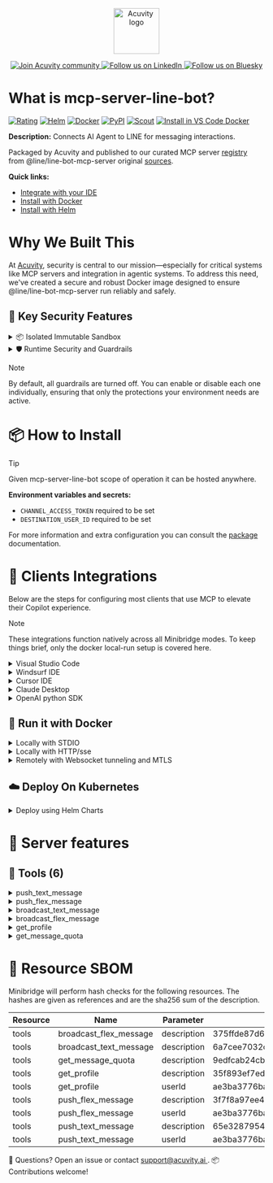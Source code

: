<p align="center">
  <a href="https://acuvity.ai">
    <picture>
      <img src="https://mma.prnewswire.com/media/2544052/Acuvity__Logo.jpg" height="90" alt="Acuvity logo"/>
    </picture>
  </a>
</p>
<p align="center">
  <a href="https://discord.gg/BkU7fBkrNk">
    <img src="https://img.shields.io/badge/Acuvity-Join-7289DA?logo=discord&logoColor=fff" alt="Join Acuvity community" />
  </a>
<a href="https://www.linkedin.com/company/acuvity/">
    <img src="https://img.shields.io/badge/LinkedIn-Follow-7289DA" alt="Follow us on LinkedIn" />
  </a>
<a href="https://bsky.app/profile/acuvity.bsky.social">
    <img src="https://img.shields.io/badge/Bluesky-Follow-7289DA"?logo=bluesky&logoColor=fff" alt="Follow us on Bluesky" />
  </a>
</p>


# What is mcp-server-line-bot?

[![Rating](https://img.shields.io/badge/B-3775A9?label=Rating)](https://docs.anthropic.com/en/docs/build-with-claude/tool-use/implement-tool-use#best-practices-for-tool-definitions)
[![Helm](https://img.shields.io/badge/1.0.0-3775A9?logo=helm&label=Charts&logoColor=fff)](https://hub.docker.com/r/acuvity/mcp-server-line-bot/tags/)
[![Docker](https://img.shields.io/docker/image-size/acuvity/mcp-server-line-bot/0.2.0?logo=docker&logoColor=fff&label=0.2.0)](https://hub.docker.com/r/acuvity/mcp-server-line-bot)
[![PyPI](https://img.shields.io/badge/0.2.0-3775A9?logo=pypi&logoColor=fff&label=@line/line-bot-mcp-server)](https://github.com/line/line-bot-mcp-server)
[![Scout](https://img.shields.io/badge/Active-3775A9?logo=docker&logoColor=fff&label=Scout)](https://hub.docker.com/r/acuvity/mcp-server-line-bot/)
[![Install in VS Code Docker](https://img.shields.io/badge/VS_Code-One_click_install-0078d7?logo=githubcopilot)](https://insiders.vscode.dev/redirect/mcp/install?name=mcp-server-line-bot&config=%7B%22args%22%3A%5B%22run%22%2C%22-i%22%2C%22--rm%22%2C%22--read-only%22%2C%22-e%22%2C%22CHANNEL_ACCESS_TOKEN%22%2C%22-e%22%2C%22DESTINATION_USER_ID%22%2C%22docker.io%2Facuvity%2Fmcp-server-line-bot%3A0.2.0%22%5D%2C%22command%22%3A%22docker%22%7D)

**Description:** Connects AI Agent to LINE for messaging interactions.

Packaged by Acuvity and published to our curated MCP server [registry](https://mcp.acuvity.ai) from @line/line-bot-mcp-server original [sources](https://github.com/line/line-bot-mcp-server).

**Quick links:**

- [Integrate with your IDE](https://github.com/acuvity/mcp-servers-registry/blob/main/mcp-server-line-bot/docker/README.md#-clients-integrations)
- [Install with Docker](https://github.com/acuvity/mcp-servers-registry/tree/main/mcp-server-line-bot/docker/README.md#-run-it-with-docker)
- [Install with Helm](https://github.com/acuvity/mcp-servers-registry/tree/main/mcp-server-line-bot/charts/mcp-server-line-bot/README.md#how-to-install)

# Why We Built This

At [Acuvity](https://acuvity.ai), security is central to our mission—especially for critical systems like MCP servers and integration in agentic systems.
To address this need, we've created a secure and robust Docker image designed to ensure @line/line-bot-mcp-server run reliably and safely.

## 🔐 Key Security Features

<details>
<summary>📦 Isolated Immutable Sandbox </summary>

- **Isolated Execution**: All tools run within secure, containerized sandboxes to enforce process isolation and prevent lateral movement.
- **Non-root by Default**: Enforces least-privilege principles, minimizing the impact of potential security breaches.
- **Read-only Filesystem**: Ensures runtime immutability, preventing unauthorized modification.
- **Version Pinning**: Guarantees consistency and reproducibility across deployments by locking tool and dependency versions.
- **CVE Scanning**: Continuously scans images for known vulnerabilities using [Docker Scout](https://docs.docker.com/scout/) to support proactive mitigation.
- **SBOM & Provenance**: Delivers full supply chain transparency by embedding metadata and traceable build information."
</details>

<details>
<summary>🛡️ Runtime Security and Guardrails</summary>

**Minibridge Integration**: [Minibridge](https://github.com/acuvity/minibridge) establishes secure Agent-to-MCP connectivity, supports Rego/HTTP-based policy enforcement 🕵️, and simplifies orchestration.

The [ARC](https://github.com/acuvity/mcp-servers-registry/tree/main) container includes a [built-in Rego policy](https://github.com/acuvity/mcp-servers-registry/tree/main/mcp-server-line-bot/docker/policy.rego) that enables a set of runtime "guardrails"" to help enforce security, privacy, and correct usage of your services. Below is an overview of each guardrail provided.

### 🔒 Resource Integrity

**Mitigates MCP Rug Pull Attacks**

* **Goal:** Protect users from malicious tool description changes after initial approval, preventing post-installation manipulation or deception.
* **Mechanism:** Locks tool descriptions upon client approval and verifies their integrity before execution. Any modification to the description triggers a security violation, blocking unauthorized changes from server-side updates.

### 🛡️ Guardrails

#### Covert Instruction Detection

Monitors incoming requests for hidden or obfuscated directives that could alter policy behavior.

* **Goal:** Stop attackers from slipping unnoticed commands or payloads into otherwise harmless data.
* **Mechanism:** Applies a library of regex patterns and binary‐encoding checks to the full request body. If any pattern matches a known covert channel (e.g., steganographic markers, hidden HTML tags, escape-sequence tricks), the request is rejected.

#### Sensitive Pattern Detection

Block user-defined sensitive data patterns (credential paths, filesystem references).

* **Goal:** Block accidental or malicious inclusion of sensitive information that violates data-handling rules.
* **Mechanism:** Runs a curated set of regexes against all payloads and tool descriptions—matching patterns such as `.env` files, RSA key paths, directory traversal sequences.

#### Shadowing Pattern Detection

Detects and blocks "shadowing" attacks, where a malicious MCP server sneaks hidden directives into its own tool descriptions to hijack or override the behavior of other, trusted tools.

* **Goal:** Stop a rogue server from poisoning the agent’s logic by embedding instructions that alter how a different server’s tools operate (e.g., forcing all emails to go to an attacker’s address even when the user calls a separate `send_email` tool).
* **Mechanism:** During policy load, each tool description is scanned for cross‐tool override patterns—such as `<IMPORTANT>` sections referencing other tool names, hidden side‐effects, or directives that apply to a different server’s API. Any description that attempts to shadow or extend instructions for a tool outside its own namespace triggers a policy violation and is rejected.

#### Schema Misuse Prevention

Enforces strict adherence to MCP input schemas.

* **Goal:** Prevent malformed or unexpected fields from bypassing validations, causing runtime errors, or enabling injections.
* **Mechanism:** Compares each incoming JSON object against the declared schema (required properties, allowed keys, types). Any extra, missing, or mistyped field triggers an immediate policy violation.

#### Cross-Origin Tool Access

Controls whether tools may invoke tools or services from external origins.

* **Goal:** Prevent untrusted or out-of-scope services from being called.
* **Mechanism:** Examines tool invocation requests and outgoing calls, verifying each target against an allowlist of approved domains or service names. Calls to any non-approved origin are blocked.

#### Secrets Redaction

Automatically masks sensitive values so they never appear in logs or responses.

* **Goal:** Ensure that API keys, tokens, passwords, and other credentials cannot leak in plaintext.
* **Mechanism:** Scans every text output for known secret formats (e.g., AWS keys, GitHub PATs, JWTs). Matches are replaced with `[REDACTED]` before the response is sent or recorded.

These controls ensure robust runtime integrity, prevent unauthorized behavior, and provide a foundation for secure-by-design system operations.

### Enable guardrails

To activate guardrails in your Docker containers, define the `GUARDRAILS` environment variable with the protections you need. Available options:
- covert-instruction-detection
- sensitive-pattern-detection
- shadowing-pattern-detection
- schema-misuse-prevention
- cross-origin-tool-access
- secrets-redaction

For example adding:
- `-e GUARDRAILS="secrets-redaction covert-instruction-detection"`
to your docker arguments will enable the `secrets-redaction` and `covert-instruction-detection` guardrails.


## 🔒 Basic Authentication via Shared Secret

Provides a lightweight auth layer using a single shared token.

* **Mechanism:** Expects clients to send an `Authorization` header with the predefined secret.
* **Use Case:** Quickly lock down your endpoint in development or simple internal deployments—no complex OAuth/OIDC setup required.

To turn on Basic Authentication, add `BASIC_AUTH_SECRET` like:
- `-e BASIC_AUTH_SECRET="supersecret"`
to your docker arguments. This will enable the Basic Authentication check.

> While basic auth will protect against unauthorized access, you should use it only in controlled environment,
> rotate credentials frequently and **always** use TLS.

</details>

> [!NOTE]
> By default, all guardrails are turned off. You can enable or disable each one individually, ensuring that only the protections your environment needs are active.


# 📦 How to Install


> [!TIP]
> Given mcp-server-line-bot scope of operation it can be hosted anywhere.

**Environment variables and secrets:**
  - `CHANNEL_ACCESS_TOKEN` required to be set
  - `DESTINATION_USER_ID` required to be set

For more information and extra configuration you can consult the [package](https://github.com/line/line-bot-mcp-server) documentation.

# 🧰 Clients Integrations

Below are the steps for configuring most clients that use MCP to elevate their Copilot experience.

> [!NOTE]
> These integrations function natively across all Minibridge modes.
> To keep things brief, only the docker local-run setup is covered here.

<details>
<summary>Visual Studio Code</summary>

To get started immediately, you can use the "one-click" link below:

[![Install in VS Code Docker](https://img.shields.io/badge/VS_Code-One_click_install-0078d7?logo=githubcopilot)](https://insiders.vscode.dev/redirect/mcp/install?name=mcp-server-line-bot&config=%7B%22args%22%3A%5B%22run%22%2C%22-i%22%2C%22--rm%22%2C%22--read-only%22%2C%22-e%22%2C%22CHANNEL_ACCESS_TOKEN%22%2C%22-e%22%2C%22DESTINATION_USER_ID%22%2C%22docker.io%2Facuvity%2Fmcp-server-line-bot%3A0.2.0%22%5D%2C%22command%22%3A%22docker%22%7D)

## Global scope

Press `ctrl + shift + p` and type `Preferences: Open User Settings JSON` to add the following section:

```json
{
  "mcp": {
    "servers": {
      "acuvity-mcp-server-line-bot": {
        "env": {
          "CHANNEL_ACCESS_TOKEN": "TO_BE_SET",
          "DESTINATION_USER_ID": "TO_BE_SET"
        },
        "command": "docker",
        "args": [
          "run",
          "-i",
          "--rm",
          "--read-only",
          "-e",
          "CHANNEL_ACCESS_TOKEN",
          "-e",
          "DESTINATION_USER_ID",
          "docker.io/acuvity/mcp-server-line-bot:0.2.0"
        ]
      }
    }
  }
}
```

## Workspace scope

In your workspace create a file called `.vscode/mcp.json` and add the following section:

```json
{
  "servers": {
    "acuvity-mcp-server-line-bot": {
      "env": {
        "CHANNEL_ACCESS_TOKEN": "TO_BE_SET",
        "DESTINATION_USER_ID": "TO_BE_SET"
      },
      "command": "docker",
      "args": [
        "run",
        "-i",
        "--rm",
        "--read-only",
        "-e",
        "CHANNEL_ACCESS_TOKEN",
        "-e",
        "DESTINATION_USER_ID",
        "docker.io/acuvity/mcp-server-line-bot:0.2.0"
      ]
    }
  }
}
```

> To pass secrets you should use the `promptString` input type described in the [Visual Studio Code documentation](https://code.visualstudio.com/docs/copilot/chat/mcp-servers).

</details>

<details>
<summary>Windsurf IDE</summary>

In `~/.codeium/windsurf/mcp_config.json` add the following section:

```json
{
  "mcpServers": {
    "acuvity-mcp-server-line-bot": {
      "env": {
        "CHANNEL_ACCESS_TOKEN": "TO_BE_SET",
        "DESTINATION_USER_ID": "TO_BE_SET"
      },
      "command": "docker",
      "args": [
        "run",
        "-i",
        "--rm",
        "--read-only",
        "-e",
        "CHANNEL_ACCESS_TOKEN",
        "-e",
        "DESTINATION_USER_ID",
        "docker.io/acuvity/mcp-server-line-bot:0.2.0"
      ]
    }
  }
}
```

See [Windsurf documentation](https://docs.windsurf.com/windsurf/mcp) for more info.

</details>

<details>
<summary>Cursor IDE</summary>

Add the following JSON block to your mcp configuration file:
- `~/.cursor/mcp.json` for global scope
- `.cursor/mcp.json` for project scope

```json
{
  "mcpServers": {
    "acuvity-mcp-server-line-bot": {
      "env": {
        "CHANNEL_ACCESS_TOKEN": "TO_BE_SET",
        "DESTINATION_USER_ID": "TO_BE_SET"
      },
      "command": "docker",
      "args": [
        "run",
        "-i",
        "--rm",
        "--read-only",
        "-e",
        "CHANNEL_ACCESS_TOKEN",
        "-e",
        "DESTINATION_USER_ID",
        "docker.io/acuvity/mcp-server-line-bot:0.2.0"
      ]
    }
  }
}
```

See [cursor documentation](https://docs.cursor.com/context/model-context-protocol) for more information.

</details>
<details>

<summary>Claude Desktop</summary>

In the `claude_desktop_config.json` configuration file add the following section:

```json
{
  "mcpServers": {
    "acuvity-mcp-server-line-bot": {
      "env": {
        "CHANNEL_ACCESS_TOKEN": "TO_BE_SET",
        "DESTINATION_USER_ID": "TO_BE_SET"
      },
      "command": "docker",
      "args": [
        "run",
        "-i",
        "--rm",
        "--read-only",
        "-e",
        "CHANNEL_ACCESS_TOKEN",
        "-e",
        "DESTINATION_USER_ID",
        "docker.io/acuvity/mcp-server-line-bot:0.2.0"
      ]
    }
  }
}
```

See [Anthropic documentation](https://docs.anthropic.com/en/docs/agents-and-tools/mcp) for more information.
</details>

<details>
<summary>OpenAI python SDK</summary>

## Running locally

```python
async with MCPServerStdio(
    params={
        "env": {"CHANNEL_ACCESS_TOKEN":"TO_BE_SET","DESTINATION_USER_ID":"TO_BE_SET"},
        "command": "docker",
        "args": ["run","-i","--rm","--read-only","-e","CHANNEL_ACCESS_TOKEN","-e","DESTINATION_USER_ID","docker.io/acuvity/mcp-server-line-bot:0.2.0"]
    }
) as server:
    tools = await server.list_tools()
```

## Running remotely

```python
async with MCPServerSse(
    params={
        "url": "http://<ip>:<port>/sse",
    }
) as server:
    tools = await server.list_tools()
```

See [OpenAI Agents SDK docs](https://openai.github.io/openai-agents-python/mcp/) for more info.

</details>

## 🐳 Run it with Docker

<details>
<summary>Locally with STDIO</summary>

In your client configuration set:

- command: `docker`
- arguments: `run -i --rm --read-only -e CHANNEL_ACCESS_TOKEN -e DESTINATION_USER_ID docker.io/acuvity/mcp-server-line-bot:0.2.0`

</details>

<details>
<summary>Locally with HTTP/sse</summary>

Simply run as:

```console
docker run -it -p 8000:8000 --rm --read-only -e CHANNEL_ACCESS_TOKEN -e DESTINATION_USER_ID docker.io/acuvity/mcp-server-line-bot:0.2.0
```

Then on your application/client, you can configure to use it like:

```json
{
  "mcpServers": {
    "acuvity-mcp-server-line-bot": {
      "url": "http://localhost:8000/sse"
    }
  }
}
```

You might have to use different ports for different tools.

</details>

<details>
<summary>Remotely with Websocket tunneling and MTLS </summary>

> This section assume you are familiar with TLS and certificates and will require:
> - a server certificate with proper DNS/IP field matching your tool deployment.
> - a client-ca used to sign client certificates

1. Start the server in `backend` mode
 - add an environment variable like `-e MINIBRIDGE_MODE=backend`
 - add the TLS certificates (recommended) through a volume let's say `/certs` ex (`-v $PWD/certs:/certs`)
 - instruct minibridge to use those certs with
   - `-e MINIBRIDGE_TLS_SERVER_CERT=/certs/server-cert.pem`
   - `-e MINIBRIDGE_TLS_SERVER_KEY=/certs/server-key.pem`
   - `-e MINIBRIDGE_TLS_SERVER_KEY_PASS=optional`
   - `-e MINIBRIDGE_TLS_SERVER_CLIENT_CA=/certs/client-ca.pem`

2. Start `minibridge` locally in frontend mode:
  - Get [minibridge](https://github.com/acuvity/minibridge) binary for your OS.

In your client configuration, Minibridge works like any other STDIO command.

Example for Claude Desktop:

```json
{
  "mcpServers": {
    "acuvity-mcp-server-line-bot": {
      "command": "minibridge",
      "args": ["frontend", "--backend", "wss://<remote-url>:8000/ws", "--tls-client-backend-ca", "/path/to/ca/that/signed/the/server-cert.pem/ca.pem", "--tls-client-cert", "/path/to/client-cert.pem", "--tls-client-key", "/path/to/client-key.pem"]
    }
  }
}
```

That's it.

Minibridge offers a host of additional features. For step-by-step guidance, please visit the wiki. And if anything’s unclear, don’t hesitate to reach out!

</details>

## ☁️ Deploy On Kubernetes

<details>
<summary>Deploy using Helm Charts</summary>

### Chart settings requirements

This chart requires some mandatory information to be installed.

**Mandatory Secrets**:
  - `CHANNEL_ACCESS_TOKEN` secret to be set as secrets.CHANNEL_ACCESS_TOKEN either by `.value` or from existing with `.valueFrom`
  - `DESTINATION_USER_ID` secret to be set as secrets.DESTINATION_USER_ID either by `.value` or from existing with `.valueFrom`

### How to install

You can inspect the chart `README`:

```console
helm show readme oci://docker.io/acuvity/mcp-server-line-bot --version 1.0.0
````

You can inspect the values that you can configure:

```console
helm show values oci://docker.io/acuvity/mcp-server-line-bot --version 1.0.0
````

Install with helm

```console
helm install mcp-server-line-bot oci://docker.io/acuvity/mcp-server-line-bot --version 1.0.0
```

From there your MCP server mcp-server-line-bot will be reachable by default through `http/sse` from inside the cluster using the Kubernetes Service `mcp-server-line-bot` on port `8000` by default. You can change that by looking at the `service` section of the `values.yaml` file.

### How to Monitor

The deployment will create a Kubernetes service with a `healthPort`, that is used for liveness probes and readiness probes. This health port can also be used by the monitoring stack of your choice and exposes metrics under the `/metrics` path.

See full charts [Readme](https://github.com/acuvity/mcp-servers-registry/tree/main/mcp-server-line-bot/charts/mcp-server-line-bot/README.md) for more details about settings and runtime security including guardrails activation.

</details>

# 🧠 Server features

## 🧰 Tools (6)
<details>
<summary>push_text_message</summary>

**Description**:

```
Push a simple text message to a user via LINE. Use this for sending plain text messages without formatting.
```

**Parameter**:

| Name | Type | Description | Required? |
|-----------|------|-------------|-----------|
| message | object | not set | Yes
| userId | string | The user ID to receive a message. Defaults to DESTINATION_USER_ID. | No
</details>
<details>
<summary>push_flex_message</summary>

**Description**:

```
Push a highly customizable flex message to a user via LINE. Supports both bubble (single container) and carousel (multiple swipeable bubbles) layouts.
```

**Parameter**:

| Name | Type | Description | Required? |
|-----------|------|-------------|-----------|
| message | object | not set | Yes
| userId | string | The user ID to receive a message. Defaults to DESTINATION_USER_ID. | No
</details>
<details>
<summary>broadcast_text_message</summary>

**Description**:

```
Broadcast a simple text message via LINE to all users who have followed your LINE Official Account. Use this for sending plain text messages without formatting. Please be aware that this message will be sent to all users.
```

**Parameter**:

| Name | Type | Description | Required? |
|-----------|------|-------------|-----------|
| message | object | not set | Yes
</details>
<details>
<summary>broadcast_flex_message</summary>

**Description**:

```
Broadcast a highly customizable flex message via LINE to all users who have added your LINE Official Account. Supports both bubble (single container) and carousel (multiple swipeable bubbles) layouts. Please be aware that this message will be sent to all users.
```

**Parameter**:

| Name | Type | Description | Required? |
|-----------|------|-------------|-----------|
| message | object | not set | Yes
</details>
<details>
<summary>get_profile</summary>

**Description**:

```
Get detailed profile information of a LINE user including display name, profile picture URL, status message and language.
```

**Parameter**:

| Name | Type | Description | Required? |
|-----------|------|-------------|-----------|
| userId | string | The user ID to receive a message. Defaults to DESTINATION_USER_ID. | No
</details>
<details>
<summary>get_message_quota</summary>

**Description**:

```
Get the message quota and consumption of the LINE Official Account. This shows the monthly message limit and current usage.
```

**Parameter**:

| Name | Type | Description | Required? |
|-----------|------|-------------|-----------|
</details>


# 🔐 Resource SBOM

Minibridge will perform hash checks for the following resources. The hashes are given as references and are the sha256 sum of the description.

| Resource | Name | Parameter | Hash |
|-----------|------|------|------|
| tools | broadcast_flex_message | description | 375ffde87d672553fec772b66a897b10465d90cd26fa546489090ccc3ba88c74 |
| tools | broadcast_text_message | description | 6a7cee7032cbb044108c51358ff821abf09938c87a00c6f9ef9df70f848fdc91 |
| tools | get_message_quota | description | 9edfcab24cb244f0063332ca4117ffed55fb8de1b61c2735079b8bd5bfad0634 |
| tools | get_profile | description | 35f893ef7edcac5026b3bd2f7d5b9953827b7ad6484a2ec2d63e94dd5872625a |
| tools | get_profile | userId | ae3ba3776baad8eeb0f3eb9d13eaecf069294ebbff803dd13f7a7f1557cb04e4 |
| tools | push_flex_message | description | 3f7f8a97ee448ca4c7467dfb44ce2476225ae1d5e66dce76a1dd5e1591cc77ae |
| tools | push_flex_message | userId | ae3ba3776baad8eeb0f3eb9d13eaecf069294ebbff803dd13f7a7f1557cb04e4 |
| tools | push_text_message | description | 65e328795468a461ca52572caddd9320ef1afb238961594dcc04a122e73a5d1c |
| tools | push_text_message | userId | ae3ba3776baad8eeb0f3eb9d13eaecf069294ebbff803dd13f7a7f1557cb04e4 |


💬 Questions? Open an issue or contact [ support@acuvity.ai ](mailto:support@acuvity.ai).
📦 Contributions welcome!
